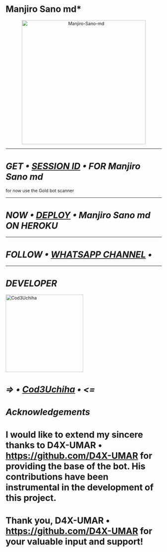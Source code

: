 # Manjiro Sano md*

<p align="center">
  <a href="https://github.com/Cod3Uchiha">
    <img alt="Manjiro-Sano-md" height="400" src="https://telegra.ph/file/2645fb9536dad7eda6aee.jpg">
  </a>
</p>

***

# *_GET • [SESSION ID](https://bot-by-umar-d2b1b3360401.herokuapp.com) • FOR Manjiro Sano md_*
for now use the Gold bot scanner

***

# *_NOW • [DEPLOY](https://dashboard.heroku.com/new?button-url=https://github.com/Cod3Uchiha/Manjiro-Sano-md&template=https://github.com/Cod3Uchiha/Manjiro-Sano-md) • Manjiro Sano md ON HEROKU_*

***

# *_FOLLOW • [WHATSAPP CHANNEL](https://whatsapp.com/channel/0029VaKjSra9WtC0kuJqvl0g) •_*

***

# *_DEVELOPER_*
<a href="https://github.com/Cod3Uchiha"><img src="https://telegra.ph/file/7d1d362a15f946d427db1.jpg" width="250" height="250" alt="Cod3Uchiha"/></a>
# _=> • [Cod3Uchiha](https://github.com/Cod3Uchiha) • <=_

# *_Acknowledgements_*

# I would like to extend my sincere thanks to D4X-UMAR • https://github.com/D4X-UMAR for providing the base of the bot. His contributions have been instrumental in the development of this project.

# Thank you, D4X-UMAR • https://github.com/D4X-UMAR for your valuable input and support!
